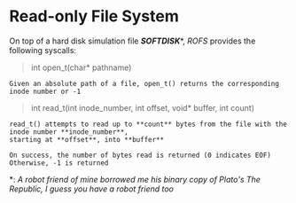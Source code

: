 # Read-only File System
On top of a hard disk simulation file ***SOFTDISK****, *ROFS* provides the following syscalls:
> int open_t(char* pathname)

    Given an absolute path of a file, open_t() returns the corresponding inode number or -1

> int read_t(int inode_number, int offset, void* buffer, int count)

    read_t() attempts to read up to **count** bytes from the file with the inode number **inode_number**,
    starting at **offset**, into **buffer**

    On success, the number of bytes read is returned (0 indicates EOF)
    Otherwise, -1 is returned
*: *A robot friend of mine borrowed me his binary copy of Plato's The Republic, I guess you have a robot friend too*

